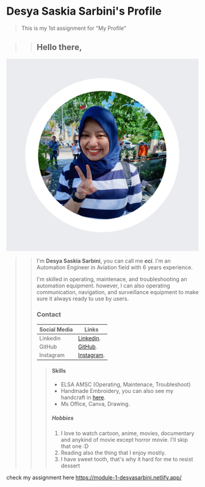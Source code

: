 # Desya Saskia Sarbini's Profile
> This is my 1st assignment for "My Profile"

>> ## Hello there,
![photo](./asset/desya-sarbini.jpg)
>>I'm **Desya Saskia Sarbini**, you can call me ***eci***. I'm an Automation Engineer in Aviation field with 6  years experience. 
>>
>>I'm skilled in operating, maintenace, and troubleshooting an automation equipment. however, I can also operating communication, navigation, and surveillance equipment to make sure it always ready tu use by users.
>>
>> ### Contact 
>>| Social Media  | Links                                                               |
>>| ------------- |---------------------------------------------------------------------|
>>| Linkedin      | [Linkedin](https://www.linkedin.com/in/desya-sarbini).              |
>>| GitHub        | [GitHub](https://github.com/desyasarbini).                          |
>>| Instagram     | [Instagram](https://www.instagram.com/deesyaaaaasarbiniiiii_/).     |
>>
>>> #### Skills
>>> - ELSA AMSC (Operating, Maintenace, Troubleshoot)
>>> - Handmade Embroidery, you can also see my handcraft in [here](https://www.instagram.com/aerigom_/).  
>>> - Ms Office, Canva, Drawing.
>>>
>>> ##### Hobbies
>>> 1. I love to watch cartoon, anime, movies, documentary and  anykind of movie except horror movie. I'll skip that one :D
>>> 2. Reading also the thing that I enjoy mostly.
>>> 3. I have sweet tooth, that's why it hard for me to resist dessert 
>>>
check my assignment here https://module-1-desyasarbini.netlify.app/





